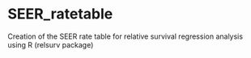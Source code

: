 # SEER_ratetable
Creation of the SEER rate table for relative survival regression analysis using R (relsurv package)
